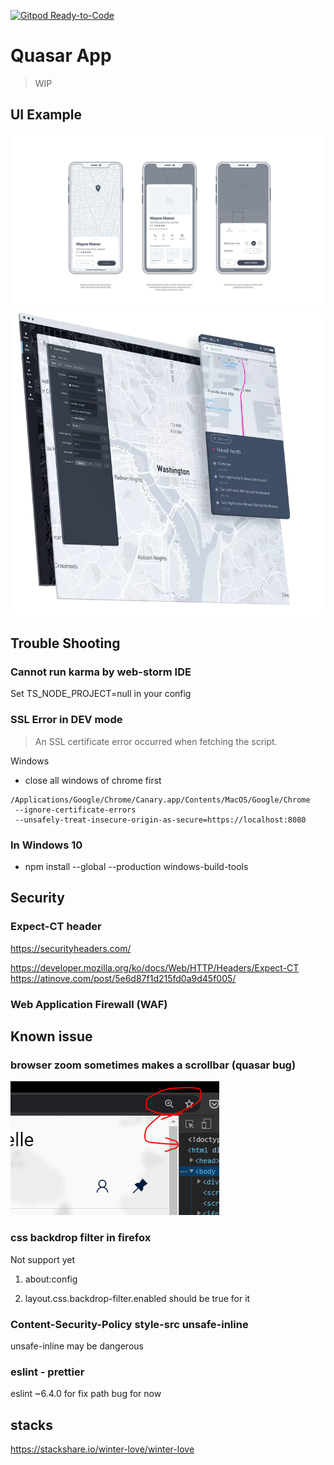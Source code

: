 [![Gitpod Ready-to-Code](https://img.shields.io/badge/Gitpod-Ready--to--Code-blue?logo=gitpod)](https://gitpod.io/#https://github.com/bichikim/winter-love-quasar) 

# Quasar App

> WIP

## UI Example

![ui](./media/ui-example.gif)
![ui](./media/ui-example2.png)

## Trouble Shooting

### Cannot run karma by web-storm IDE

Set TS_NODE_PROJECT=null in your config

### SSL Error in DEV mode

> An SSL certificate error occurred when fetching the script.


Windows

- close all windows of chrome first

```
/Applications/Google/Chrome/Canary.app/Contents/MacOS/Google/Chrome
 --ignore-certificate-errors
 --unsafely-treat-insecure-origin-as-secure=https://localhost:8080
```

### In Windows 10

- npm install --global --production windows-build-tools

## Security

### Expect-CT header

https://securityheaders.com/

https://developer.mozilla.org/ko/docs/Web/HTTP/Headers/Expect-CT
https://atinove.com/post/5e6d87f1d215fd0a9d45f005/

### Web Application Firewall (WAF)

## Known issue 


### browser zoom sometimes makes a scrollbar (quasar bug)

![issue](./media/issue0.PNG)


### css backdrop filter in firefox

Not support yet 

1. about:config

2. layout.css.backdrop-filter.enabled should be true for it


### Content-Security-Policy  style-src unsafe-inline 

unsafe-inline may be dangerous

### eslint - prettier
eslint ~6.4.0 for fix path bug for now


## stacks

https://stackshare.io/winter-love/winter-love

